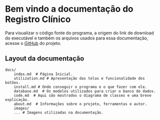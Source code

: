 # Bem vindo a documentação do Registro Clínico

Para visualizar o código fonte do programa, a origem do link de download do executável e também os arquivos usados para
essa documentação, acesse o [GitHub](https://github.com/fabricio-moura/Registro-Clinico/) do projeto.

## Layout da documentação

    docs/
        index.md  # Página Inicial.
		utilization.md # Apresentação das telas e funcionalidade dos botões.
        install.md # Onde conseguir o programa e o que fazer com ele.
		database.md  # Os modelos utilizados para criar o banco de dados.
		code.md  # Aqui são mostrados o diagrama de classes e uma breve explicação.
		about.md  # Informações sobre o projeto, ferramentas e autor.
		images/
		... # Imagens utilizadas na documentação.
